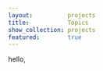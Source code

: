 ```yaml
---
layout:          projects
title:           Topics
show_collection: projects
featured:        true
---
```


hello,
